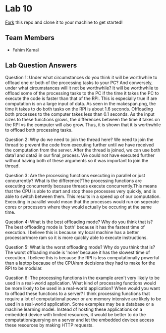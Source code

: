 # Lab 10
[Fork](https://docs.github.com/en/get-started/quickstart/fork-a-repo) this repo and clone it to your machine to get started!

## Team Members
- Fahim Kamal

## Lab Question Answers

Question 1: Under what circumstances do you think it will be worthwhile to offload one or both
of the processing tasks to your PC? And conversely, under what circumstances will it not be
worthwhile?
It will be worthwhile to offload some of the processing tasks to the PC if the time it takes
the PC to execute the code is faster than that of the RPI. This is especially true if are computation is on 
a large input of data. As seen in the makespan.png, the time it takes to do both tasks on the RPI is about
1.6 seconds. Offloading both processes to the computer takes less than 0.1 seconds. As the input sizes to these functions grows, the differences between the time it takes on the RPI vs the computer will also grow. Thus, it is shown that it is worthwhile to offload both processing tasks. 

Question 2: Why do we need to join the thread here?
We need to join the thread to prevent the code from executing further until we have received the computation from the server. After the thread is joined, we can use both data1 and data2 in our final_process. We could not have executed further without having both of these arguments so it was important to join the thread.

Question 3: Are the processing functions executing in parallel or just concurrently? What is the difference?The processing functions are executing concurrently because threads execute concurrently.This means that the CPU is able to start and stop these processes very quickly, and is able to switch between them. This results in a speed up of our computation. Executing in parallel would mean that the processes would run on seperate cores or processors where they would actually be occuring at the same time. 

Question 4: What is the best offloading mode? Why do you think that is?
The best offloading mode is 'both' because it has the fastest time of execution. I believe this is because my local machine has a better processor/more ram so it is more quickly able to execute instructions.

Question 5: What is the worst offloading mode? Why do you think that is?
The worst offloading mode is 'none' because it has the slowest time of execution. I believe this is because the RPI is less computationally powerful than a laptop because of the CPU/ram decisions they had to make for the RPI to be modular. 

Question 6: The processing functions in the example aren't very likely to be used in a real-world application. What kind of processing functions would be more likely to be used in a real-world application? When would you want to offload these functions to a server?
I think processing functions that require a lot of computational power or are memory intensive are likely to be used in a real-world application. Some examples may be a database or a machine learning model. Instead of hosting these applications on a embedded device with limited resources, it would be better to do the computation/querying on a server and let the embedded devicee access these resources by making HTTP requests.

